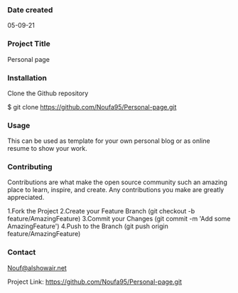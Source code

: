 
### Date created
05-09-21

### Project Title
Personal page

### Installation
Clone the Github repository

$ git clone https://github.com/Noufa95/Personal-page.git

### Usage
This can be used as template for your own personal blog or as online resume to show your work.

### Contributing
Contributions are what make the open source community such an amazing place to learn, inspire, and create. Any contributions you make are greatly appreciated.

1.Fork the Project
2.Create your Feature Branch (git checkout -b feature/AmazingFeature)
3.Commit your Changes (git commit -m 'Add some AmazingFeature')
4.Push to the Branch (git push origin feature/AmazingFeature)

### Contact

Nouf@alshowair.net

Project Link: https://github.com/Noufa95/Personal-page.git
